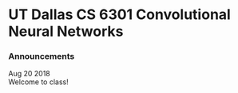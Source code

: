 # UT Dallas CS 6301 Convolutional Neural Networks

### Announcements
Aug 20 2018  
Welcome to class!

